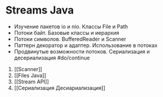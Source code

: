 # Streams Java
-   Изучение пакетов io и nio. Классы File и Path
-   Потоки байт. Базовые классы и иерархия
-   Потоки символов. BufferedReader и Scanner
-   Паттерн декоратор и адаптер. Использование в потоках
-   Продвинутые возможности потоков. Сериализация и десериализация
#do/continue 
1. [[Scanner]]
2. [[Files Java]]
3. [[Stream API]]
4. [[Сериализация Десиариализация]]

